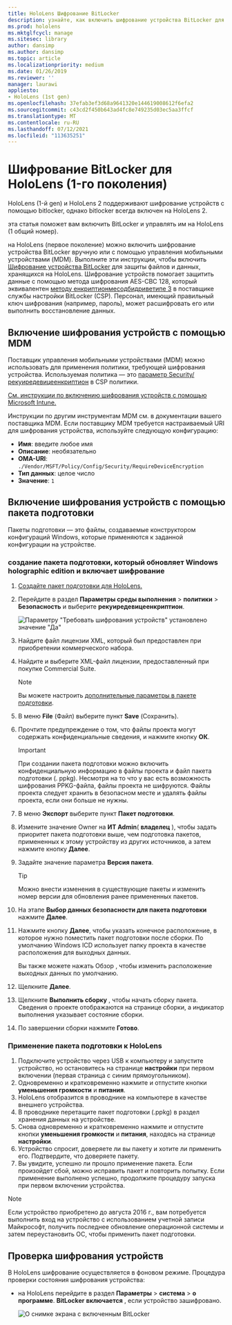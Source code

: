 ```yaml
---
title: HoloLens Шифрование BitLocker
description: узнайте, как включить шифрование устройства BitLocker для защиты файлов, хранящихся на устройствах HoloLens mixed reality.
ms.prod: hololens
ms.mktglfcycl: manage
ms.sitesec: library
author: dansimp
ms.author: dansimp
ms.topic: article
ms.localizationpriority: medium
ms.date: 01/26/2019
ms.reviewer: ''
manager: laurawi
appliesto:
- HoloLens (1st gen)
ms.openlocfilehash: 37efab3ef3d68a9641320e144619008612f6efa2
ms.sourcegitcommit: c43cd2f450b643ad4fc8e749235d03ec5aa3ffcf
ms.translationtype: MT
ms.contentlocale: ru-RU
ms.lasthandoff: 07/12/2021
ms.locfileid: "113635251"
---
```

# <a name="hololens-1st-gen-bitlocker-encryption"></a>Шифрование BitLocker для HoloLens (1-го поколения)

HoloLens (1-й gen) и HoloLens 2 поддерживают шифрование устройств с помощью bitlocker, однако bitlocker всегда включен на HoloLens 2.

эта статья поможет вам включить BitLocker и управлять им на HoloLens (1 общий номер).

на HoloLens (первое поколение) можно включить шифрование устройства BitLocker вручную или с помощью управления мобильными устройствами (MDM). Выполните эти инструкции, чтобы включить [Шифрование устройства BitLocker](/windows/security/information-protection/bitlocker/bitlocker-device-encryption-overview-windows-10#bitlocker-device-encryption) для защиты файлов и данных, хранящихся на HoloLens. Шифрование устройств помогает защитить данные с помощью метода шифрования AES-CBC 128, который эквивалентен [методу енкриптионмесодбидриветипе 3](/windows/client-management/mdm/bitlocker-csp#encryptionmethodbydrivetype) в поставщике службы настройки BitLocker (CSP). Персонал, имеющий правильный ключ шифрования (например, пароль), может расшифровать его или выполнить восстановление данных.

## <a name="enable-device-encryption-using-mdm"></a>Включение шифрования устройств с помощью MDM

Поставщик управления мобильными устройствами (MDM) можно использовать для применения политики, требующей шифрования устройства. Используемая политика — это [параметр Security/рекуиредевицеенкриптион](/windows/client-management/mdm/policy-csp-security#security-requiredeviceencryption) в CSP политики.

[См. инструкции по включению шифрования устройств с помощью Microsoft Intune.](/intune/compliance-policy-create-windows#windows-holographic-for-business)

Инструкции по другим инструментам MDM см. в документации вашего поставщика MDM. Если поставщику MDM требуется настраиваемый URI для шифрования устройства, используйте следующую конфигурацию:

- **Имя**: введите любое имя
- **Описание**: необязательно
- **OMA-URI**: `./Vendor/MSFT/Policy/Config/Security/RequireDeviceEncryption`
- **Тип данных**: целое число
- **Значение**: `1`

## <a name="enable-device-encryption-using-a-provisioning-package"></a>Включение шифрования устройств с помощью пакета подготовки

Пакеты подготовки — это файлы, создаваемые конструктором конфигураций Windows, которые применяются к заданной конфигурации на устройстве. 

### <a name="create-a-provisioning-package-that-upgrades-the-windows-holographic-edition-and-enables-encryption"></a>создание пакета подготовки, который обновляет Windows holographic edition и включает шифрование

1. [Создайте пакет подготовки для HoloLens.](hololens-provisioning.md)
1. Перейдите в раздел **Параметры среды выполнения**  >  **политики**  >  **Безопасность** и выберите **рекуиредевицеенкриптион**.

    ![Параметру "Требовать шифрования устройств" установлено значение "Да"](images/device-encryption.png)

1. Найдите файл лицензии XML, который был предоставлен при приобретении коммерческого набора.

1. Найдите и выберите XML-файл лицензии, предоставленный при покупке Commercial Suite.
    > [!NOTE]
    > Вы можете настроить [дополнительные параметры в пакете подготовки](hololens-provisioning.md).

1. В меню **File** (Файл) выберите пункт **Save** (Сохранить). 

1. Прочтите предупреждение о том, что файлы проекта могут содержать конфиденциальные сведения, и нажмите кнопку **ОК**.

    > [!IMPORTANT]
    > При создании пакета подготовки можно включить конфиденциальную информацию в файлы проекта и файл пакета подготовки (. ppkg). Несмотря на то что у вас есть возможность шифрования PPKG-файла, файлы проекта не шифруются. Файлы проекта следует хранить в безопасном месте и удалять файлы проекта, если они больше не нужны.

1. В меню **Экспорт** выберите пункт **Пакет подготовки**.
1. Измените значение Owner на **ИТ Admin**( **владелец** ), чтобы задать приоритет пакета подготовки выше, чем подготовка пакетов, примененных к этому устройству из других источников, а затем нажмите кнопку **Далее**.
1. Задайте значение параметра **Версия пакета**.

    > [!TIP]
    > Можно внести изменения в существующие пакеты и изменить номер версии для обновления ранее примененных пакетов.

1. На этапе **Выбор данных безопасности для пакета подготовки** нажмите **Далее**.
1. Нажмите кнопку **Далее**, чтобы указать конечное расположение, в которое нужно поместить пакет подготовки после сборки. По умолчанию Windows ICD использует папку проекта в качестве расположения для выходных данных.

    Вы также можете нажать Обзор , чтобы изменить расположение выходных данных по умолчанию.

1. Щелкните **Далее**.
1. Щелкните **Выполнить сборку** , чтобы начать сборку пакета. Сведения о проекте отображаются на странице сборки, а индикатор выполнения указывает состояние сборки.
1. По завершении сборки нажмите **Готово**.

### <a name="apply-the-provisioning-package-to-hololens"></a>Применение пакета подготовки к HoloLens

1. Подключите устройство через USB к компьютеру и запустите устройство, но остановитесь на странице **настройки** при первом включении (первая страница с синим прямоугольником).
1. Одновременно и кратковременно нажмите и отпустите кнопки **уменьшения громкости** и **питания**.
1. HoloLens отобразится в проводнике на компьютере в качестве внешнего устройства.
1. В проводнике перетащите пакет подготовки (.ppkg) в раздел хранения данных на устройстве.
1. Снова одновременно и кратковременно нажмите и отпустите кнопки **уменьшения громкости** и **питания**, находясь на странице **настройки**.
1. Устройство спросит, доверяете ли вы пакету и хотите ли применить его. Подтвердите, что доверяете пакету.
1. Вы увидите, успешно ли прошло применение пакета. Если произойдет сбой, можно исправить пакет и повторить попытку. Если применение выполнено успешно, продолжите процедуру запуска при первом включении устройства.

> [!NOTE]
> Если устройство приобретено до августа 2016 г., вам потребуется выполнить вход на устройство с использованием учетной записи Майкрософт, получить последнее обновление операционной системы и затем переустановить ОС, чтобы применить пакет подготовки.

## <a name="verify-device-encryption"></a>Проверка шифрования устройств

В HoloLens шифрование осуществляется в фоновом режиме. Процедура проверки состояния шифрования устройства:

- на HoloLens перейдите в раздел **Параметры**  >  **система**  >  **о программе**. **BitLocker** **включается** , если устройство зашифровано. 

    ![О снимке экрана с включенным BitLocker](images/about-encryption.png)
